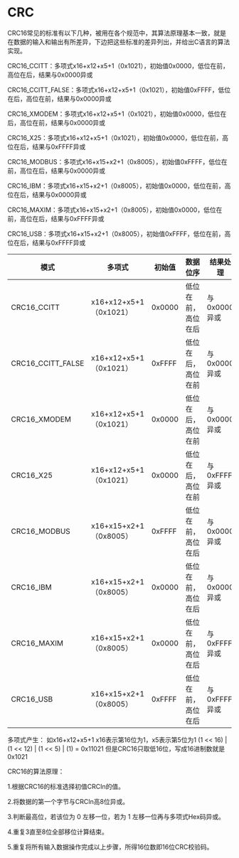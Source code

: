 # CRC
CRC16常见的标准有以下几种，被用在各个规范中，其算法原理基本一致，就是在数据的输入和输出有所差异，下边把这些标准的差异列出，并给出C语言的算法实现。

CRC16_CCITT：多项式x16+x12+x5+1（0x1021），初始值0x0000，低位在前，高位在后，结果与0x0000异或

CRC16_CCITT_FALSE：多项式x16+x12+x5+1（0x1021），初始值0xFFFF，低位在后，高位在前，结果与0x0000异或

CRC16_XMODEM：多项式x16+x12+x5+1（0x1021），初始值0x0000，低位在后，高位在前，结果与0x0000异或

CRC16_X25：多项式x16+x12+x5+1（0x1021），初始值0x0000，低位在前，高位在后，结果与0xFFFF异或

CRC16_MODBUS：多项式x16+x15+x2+1（0x8005），初始值0xFFFF，低位在前，高位在后，结果与0x0000异或

CRC16_IBM：多项式x16+x15+x2+1（0x8005），初始值0x0000，低位在前，高位在后，结果与0x0000异或

CRC16_MAXIM：多项式x16+x15+x2+1（0x8005），初始值0x0000，低位在前，高位在后，结果与0xFFFF异或

CRC16_USB：多项式x16+x15+x2+1（0x8005），初始值0xFFFF，低位在前，高位在后，结果与0xFFFF异或


模式     | 多项式  |初始值|数据位序|结果处理
-------- | -----|----|----|----
CRC16_CCITT|x16+x12+x5+1（0x1021）|0x0000|低位在前，高位在后|与0x0000异或
CRC16_CCITT_FALSE|x16+x12+x5+1（0x1021）|0xFFFF|低位在后，高位在前|与0x0000异或
CRC16_XMODEM|x16+x12+x5+1（0x1021）|0x0000|低位在后，高位在前|与0x0000异或
CRC16_X25|x16+x12+x5+1（0x1021）|0x0000|低位在后，高位在前|与0xFFFF异或
CRC16_MODBUS|x16+x15+x2+1（0x8005）|0xFFFF|低位在前，高位在后|与0x0000异或
CRC16_IBM|x16+x15+x2+1（0x8005）|0x0000|低位在前，高位在后|与0x0000异或
CRC16_MAXIM|x16+x15+x2+1（0x8005）|0x0000|低位在前，高位在后|与0xFFFF异或
CRC16_USB|x16+x15+x2+1（0x8005）|0xFFFF|低位在前，高位在后|与0xFFFF异或

多项式产生：
如x16+x12+x5+1
x16表示第16位为1，x5表示第5位为1
(1 << 16) | (1 << 12) | (1 << 5) | (1) = 0x11021
但是CRC16只取低16位，写成16进制数就是 0x1021

CRC16的算法原理：

1.根据CRC16的标准选择初值CRCIn的值。

2.将数据的第一个字节与CRCIn高8位异或。

3.判断最高位，若该位为 0 左移一位，若为 1 左移一位再与多项式Hex码异或。

4.重复3直至8位全部移位计算结束。

5.重复将所有输入数据操作完成以上步骤，所得16位数即16位CRC校验码。

